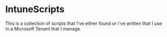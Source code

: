 # IntuneScripts
This is a collection of scripts that I've either found or i've written that I use in a Microsoft Tenant that I manage
